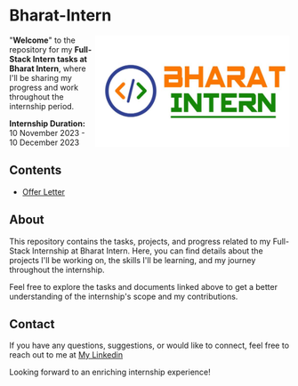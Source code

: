 # Bharat-Intern 

<img align= "right" src="https://github.com/fabkarthik/bharat-intern/blob/main/bharatIntern.jpeg" width="350" height="200" align-items="right">

"**Welcome**" to the repository for my **Full-Stack Intern tasks at Bharat Intern**, where I'll be sharing my progress and work throughout the internship period.

**Internship Duration:** 10 November 2023 - 10 December 2023

## Contents

- [Offer Letter](https://github.com/fabkarthik/bharat-intern/blob/main/Bharat%20Intern%20Welcome%20Letter.pdf)

## About

This repository contains the tasks, projects, and progress related to my Full-Stack Internship at Bharat Intern. Here, you can find details about the projects I'll be working on, the skills I'll be learning, and my journey throughout the internship.

Feel free to explore the tasks and documents linked above to get a better understanding of the internship's scope and my contributions.

## Contact

If you have any questions, suggestions, or would like to connect, feel free to reach out to me at [ My Linkedin ](https://www.linkedin.com/in/karthik-barrenkala/)

Looking forward to an enriching internship experience!

